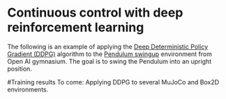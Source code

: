 # Continuous control with deep reinforcement learning
The following is an example of applying the [Deep Deterministic Policy Gradient (DDPG)](https://arxiv.org/pdf/1509.02971.pdf) algorithm to the [Pendulum swingup](https://www.gymlibrary.dev/environments/classic_control/pendulum/) environment from Open AI gymnasium. The goal is to swing the Pendulum into an upright position.

#Training results
To come: Applying DDPG to several MuJoCo and Box2D environments. 
